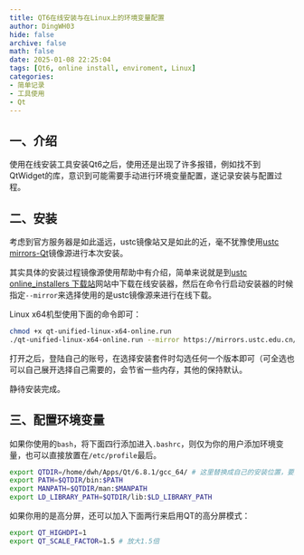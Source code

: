 ```yaml
---
title: QT6在线安装与在Linux上的环境变量配置
author: DingWH03
hide: false
archive: false
math: false
date: 2025-01-08 22:25:04
tags: [Qt6, online install, enviroment, Linux]
categories:
- 简单记录
- 工具使用
- Qt
---
```


## 一、介绍

使用在线安装工具安装Qt6之后，使用还是出现了许多报错，例如找不到QtWidget的库，意识到可能需要手动进行环境变量配置，遂记录安装与配置过程。

## 二、安装

考虑到官方服务器是如此遥远，ustc镜像站又是如此的近，毫不犹豫使用[ustc mirrors-Qt](https://mirrors.ustc.edu.cn/help/qtproject.html)镜像源进行本次安装。

其实具体的安装过程镜像源使用帮助中有介绍，简单来说就是到[ustc online_installers 下载站](https://mirrors.ustc.edu.cn/qtproject/official_releases/online_installers/)网站中下载在线安装器，然后在命令行启动安装器的时候指定`--mirror`来选择使用的是ustc镜像源来进行在线下载。

Linux x64机型使用下面的命令即可：

```bash
chmod +x qt-unified-linux-x64-online.run
./qt-unified-linux-x64-online.run --mirror https://mirrors.ustc.edu.cn/qtproject
```

打开之后，登陆自己的账号，在选择安装套件时勾选任何一个版本即可（可全选也可以自己展开选择自己需要的，会节省一些内存，其他的保持默认。

静待安装完成。

## 三、配置环境变量

如果你使用的`bash`，将下面四行添加进入`.bashrc`，则仅为你的用户添加环境变量，也可以直接放置在`/etc/profile`最后。

```bash
export QTDIR=/home/dwh/Apps/Qt/6.8.1/gcc_64/ # 这里替换成自己的安装位置，要选择到版本号直到gcc_64文件夹
export PATH=$QTDIR/bin:$PATH 
export MANPATH=$QTDIR/man:$MANPATH 
export LD_LIBRARY_PATH=$QTDIR/lib:$LD_LIBRARY_PATH
```

如果你用的是高分屏，还可以加入下面两行来启用QT的高分屏模式：

```bash
export QT_HIGHDPI=1
export QT_SCALE_FACTOR=1.5 # 放大1.5倍
```
